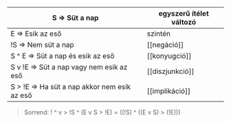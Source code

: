 >

| S => Süt a nap | egyszerű ítélet változó |
| --- | --- |
| E => Esik az eső | szintén |
| !S => Nem süt a nap | \[[negáció]\] |
| S ^ E => Süt a nap és esik az eső | \[[konyugció]\] |
| S v !E => Süt a nap vagy nem esik az eső | \[[diszjunkció]\] |
| S > !E => Ha süt a nap akkor nem esik az eső | \[[implikáció]\] |

> Sorrend:
> ! ^ v >
> !S ^ (E v S > !E) = ((!S) ^ ((E v S) > (!E)))
